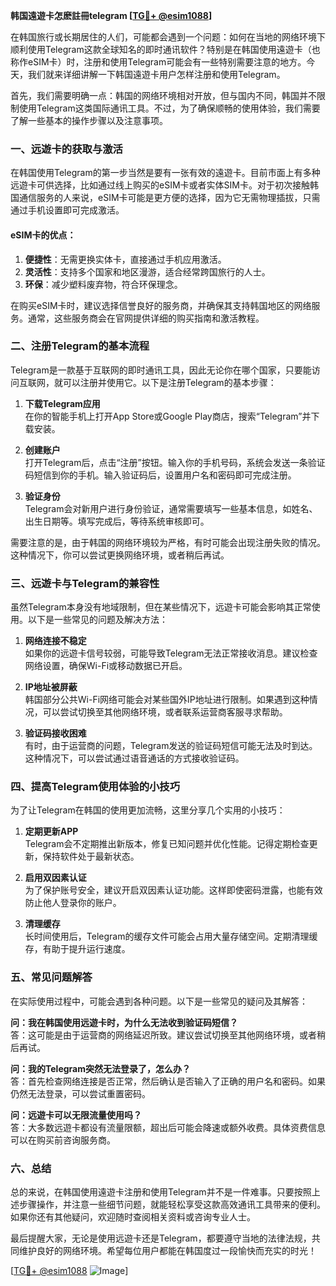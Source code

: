 **韩国遠遊卡怎麽註冊telegram [[TG💪+ @esim1088](https://t.me/s/esim1088)]**

在韩国旅行或长期居住的人们，可能都会遇到一个问题：如何在当地的网络环境下顺利使用Telegram这款全球知名的即时通讯软件？特别是在韩国使用遠遊卡（也称作eSIM卡）时，注册和使用Telegram可能会有一些特别需要注意的地方。今天，我们就来详细讲解一下韩国遠遊卡用户怎样注册和使用Telegram。

首先，我们需要明确一点：韩国的网络环境相对开放，但与国内不同，韩国并不限制使用Telegram这类国际通讯工具。不过，为了确保顺畅的使用体验，我们需要了解一些基本的操作步骤以及注意事项。

### 一、远遊卡的获取与激活

在韩国使用Telegram的第一步当然是要有一张有效的遠遊卡。目前市面上有多种远遊卡可供选择，比如通过线上购买的eSIM卡或者实体SIM卡。对于初次接触韩国通信服务的人来说，eSIM卡可能是更方便的选择，因为它无需物理插拔，只需通过手机设置即可完成激活。

#### eSIM卡的优点：
1. **便捷性**：无需更换实体卡，直接通过手机应用激活。
2. **灵活性**：支持多个国家和地区漫游，适合经常跨国旅行的人士。
3. **环保**：减少塑料废弃物，符合环保理念。

在购买eSIM卡时，建议选择信誉良好的服务商，并确保其支持韩国地区的网络服务。通常，这些服务商会在官网提供详细的购买指南和激活教程。

### 二、注册Telegram的基本流程

Telegram是一款基于互联网的即时通讯工具，因此无论你在哪个国家，只要能访问互联网，就可以注册并使用它。以下是注册Telegram的基本步骤：

1. **下载Telegram应用**  
   在你的智能手机上打开App Store或Google Play商店，搜索“Telegram”并下载安装。

2. **创建账户**  
   打开Telegram后，点击“注册”按钮。输入你的手机号码，系统会发送一条验证码短信到你的手机。输入验证码后，设置用户名和密码即可完成注册。

3. **验证身份**  
   Telegram会对新用户进行身份验证，通常需要填写一些基本信息，如姓名、出生日期等。填写完成后，等待系统审核即可。

需要注意的是，由于韩国的网络环境较为严格，有时可能会出现注册失败的情况。这种情况下，你可以尝试更换网络环境，或者稍后再试。

### 三、远遊卡与Telegram的兼容性

虽然Telegram本身没有地域限制，但在某些情况下，远遊卡可能会影响其正常使用。以下是一些常见的问题及解决方法：

1. **网络连接不稳定**  
   如果你的远遊卡信号较弱，可能导致Telegram无法正常接收消息。建议检查网络设置，确保Wi-Fi或移动数据已开启。

2. **IP地址被屏蔽**  
   韩国部分公共Wi-Fi网络可能会对某些国外IP地址进行限制。如果遇到这种情况，可以尝试切换至其他网络环境，或者联系运营商客服寻求帮助。

3. **验证码接收困难**  
   有时，由于运营商的问题，Telegram发送的验证码短信可能无法及时到达。这种情况下，可以尝试通过语音通话的方式接收验证码。

### 四、提高Telegram使用体验的小技巧

为了让Telegram在韩国的使用更加流畅，这里分享几个实用的小技巧：

1. **定期更新APP**  
   Telegram会不定期推出新版本，修复已知问题并优化性能。记得定期检查更新，保持软件处于最新状态。

2. **启用双因素认证**  
   为了保护账号安全，建议开启双因素认证功能。这样即使密码泄露，也能有效防止他人登录你的账户。

3. **清理缓存**  
   长时间使用后，Telegram的缓存文件可能会占用大量存储空间。定期清理缓存，有助于提升运行速度。

### 五、常见问题解答

在实际使用过程中，可能会遇到各种问题。以下是一些常见的疑问及其解答：

**问：我在韩国使用远遊卡时，为什么无法收到验证码短信？**  
答：这可能是由于运营商的网络延迟所致。建议尝试切换至其他网络环境，或者稍后再试。

**问：我的Telegram突然无法登录了，怎么办？**  
答：首先检查网络连接是否正常，然后确认是否输入了正确的用户名和密码。如果仍然无法登录，可以尝试重置密码。

**问：远遊卡可以无限流量使用吗？**  
答：大多数远遊卡都设有流量限额，超出后可能会降速或额外收费。具体资费信息可以在购买前咨询服务商。

### 六、总结

总的来说，在韩国使用遠遊卡注册和使用Telegram并不是一件难事。只要按照上述步骤操作，并注意一些细节问题，就能轻松享受这款高效通讯工具带来的便利。如果你还有其他疑问，欢迎随时查阅相关资料或咨询专业人士。

最后提醒大家，无论是使用远遊卡还是Telegram，都要遵守当地的法律法规，共同维护良好的网络环境。希望每位用户都能在韩国度过一段愉快而充实的时光！

[[TG💪+ @esim1088](https://t.me/s/esim1088) ![Image](https://i.postimg.cc/4NQfJmqS/Snipaste-2025-05-13-00-14-12.png)]